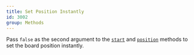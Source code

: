 ```yaml
---
title: Set Position Instantly
id: 3002
group: Methods
---
```


Pass <code class="js keyword">false</code> as the second argument to the <a href="docs.html#methods:start"><code class="js plain">start</code></a> and <a href="docs.html#methods:position"><code class="js plain">position</code></a> methods to set the board position instantly.
